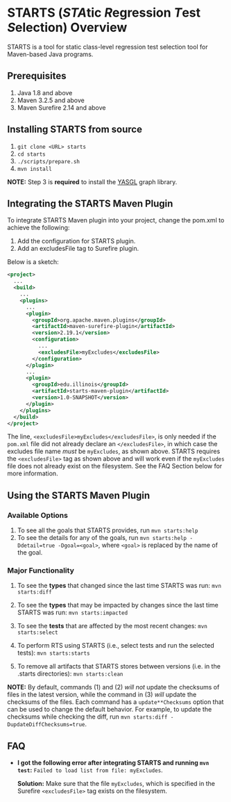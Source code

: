 # STARTS (*STA*tic *R*egression *T*est *S*election) Overview

STARTS is a tool for static class-level regression test selection tool
for Maven-based Java programs.

## Prerequisites

1. Java 1.8 and above
2. Maven 3.2.5 and above
3. Maven Surefire 2.14 and above

## Installing STARTS from source

1. `git clone <URL> starts`
2. `cd starts`
3. `./scripts/prepare.sh`
4. `mvn install`

__NOTE:__ Step 3 is __required__ to install the
[YASGL](https://github.com/TestingResearchIllinois/yasgl) graph
library.

## Integrating the STARTS Maven Plugin

To integrate STARTS Maven plugin into your project, change the pom.xml
to achieve the following:

1. Add the configuration for STARTS plugin.
2. Add an excludesFile tag to Surefire plugin.

Below is a sketch:

```xml
<project>
  ...
  <build>
    ...
    <plugins>
      ...
      <plugin>
        <groupId>org.apache.maven.plugins</groupId>
        <artifactId>maven-surefire-plugin</artifactId>
        <version>2.19.1</version>
        <configuration>
          ...
          <excludesFile>myExcludes</excludesFile>
        </configuration>
      </plugin>
      ...
      <plugin>
        <groupId>edu.illinois</groupId>
        <artifactId>starts-maven-plugin</artifactId>
        <version>1.0-SNAPSHOT</version>
      </plugin>
    </plugins>
  </build>
</project>
```

The line, `<excludesFile>myExcludes</excludesFile>`, is only needed if
the `pom.xml` file did not already declare an `</excludesFile>`, in
which case the excludes file name _must_ be `myExcludes`, as shown
above. STARTS requires the `<excludesFile>` tag as shown above and
will work even if the `myExcludes` file does not already exist on the
filesystem. See the FAQ Section below for more information.

## Using the STARTS Maven Plugin

### Available Options

1. To see all the goals that STARTS provides, run `mvn starts:help`
2. To see the details for any of the goals, run `mvn starts:help -Ddetail=true -Dgoal=<goal>`,
 where `<goal>` is replaced by the name of the goal.

### Major Functionality

1. To see the **types** that changed since the last time STARTS was run:
`mvn starts:diff`

2. To see the **types** that may be impacted by changes since the last
time STARTS was run: `mvn starts:impacted`

3. To see the **tests** that are affected by the most recent changes:
`mvn starts:select`

4. To perform RTS using STARTS (i.e., select tests and run the
selected tests): `mvn starts:starts`

5. To remove all artifacts that STARTS stores between versions
(i.e. in the .starts directories): `mvn starts:clean`

__NOTE:__ By default, commands (1) and (2) *will not* update the
checksums of files in the latest version, while the command in (3)
*will* update the checksums of the files. Each command has a
`update**Checksums` option that can be used to change the default
behavior. For example, to update the checksums while checking the
diff, run `mvn starts:diff -DupdateDiffChecksums=true`.

## FAQ

- **I got the following error after integrating STARTS and running
`mvn test`:** `Failed to load list from file: myExcludes`.

   **Solution:** Make sure that the file `myExcludes`, which is
   specified in the Surefire `<excludesFile>` tag exists on the
   filesystem.
